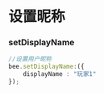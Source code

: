 # 设置昵称

### setDisplayName

```typescript
//设置用户昵称
bee.setDisplayName:({
    displayName : "玩家1"
});
```

